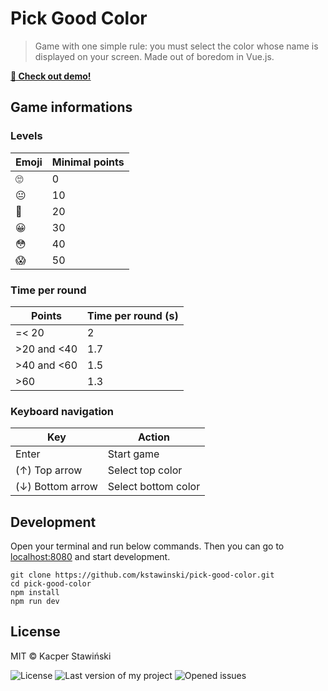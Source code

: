 # Pick Good Color
> Game with one simple rule: you must select the color whose name is displayed on your screen. Made out of boredom in Vue.js.

**[🚀 Check out demo!](https://pickcolor.fun/)**

## Game informations
### Levels
| Emoji 	| Minimal points 	|
|-------	|----------------	|
| 🙄     	| 0              	|
| 😐     	| 10             	|
| 🤨     	| 20             	|
| 😀     	| 30             	|
| 😳     	| 40             	|
| 😱     	| 50             	|

### Time per round

| Points       	| Time per round (s) 	|
|--------------	|--------------------	|
| =< 20        	| 2                  	|
| >20 and <40 	| 1.7                	|
| >40 and <60 	| 1.5                	|
| >60          	| 1.3                	|

### Keyboard navigation

| Key              	| Action              	|
|------------------	|---------------------	|
| Enter            	| Start game          	|
| (↑) Top arrow    	| Select top color    	|
| (↓) Bottom arrow 	| Select bottom color 	|

## Development
Open your terminal and run below commands. Then you can go to [localhost:8080](http://localhost:8080) and start development.

```
git clone https://github.com/kstawinski/pick-good-color.git
cd pick-good-color
npm install
npm run dev
```

## License
MIT &copy; Kacper Stawiński

![License][license-img] ![Last version of my project][version-img] ![Opened issues][issues-img]

[license-img]: https://img.shields.io/github/license/kstawinski/pick-good-color
[version-img]: https://img.shields.io/github/release/kstawinski/pick-good-color
[issues-img]: https://img.shields.io/github/issues/kstawinski/pick-good-color
